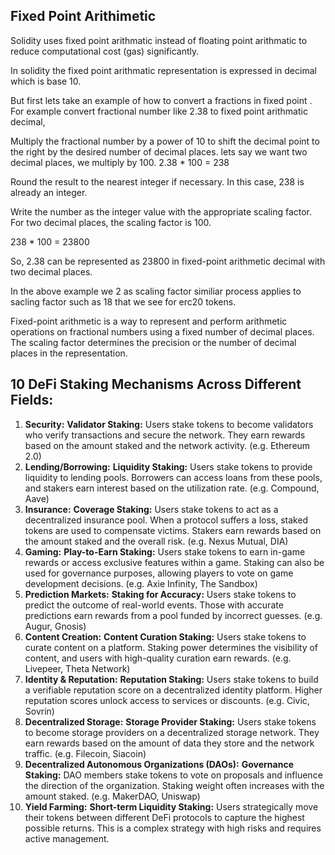 

## Fixed Point Arithimetic

Solidity uses fixed point arithmatic instead of floating point arithmatic to reduce computational cost (gas) significantly.

In solidity the fixed point arithmatic representation is expressed in decimal which is base 10.

But first lets take an example of how to convert a fractions in fixed point . For example convert fractional number like 2.38 to fixed point arithmatic decimal,

Multiply the fractional number by a power of 10 to shift the decimal point to the right by the desired number of decimal places. lets say we want two decimal places, we multiply by 100.
2.38 * 100 = 238

Round the result to the nearest integer if necessary. In this case, 238 is already an integer.

Write the number as the integer value with the appropriate scaling factor. For two decimal places, the scaling factor is 100.

238 * 100 = 23800

So, 2.38 can be represented as 23800 in fixed-point arithmetic decimal with two decimal places.

In the above example we 2 as scaling factor similiar process applies to sacling factor such as 18 that we see for erc20 tokens.

Fixed-point arithmetic is a way to represent and perform arithmetic operations on fractional numbers using a fixed number of decimal places. The scaling factor determines the precision or the number of decimal places in the representation.



## 10 DeFi Staking Mechanisms Across Different Fields:

1. **Security:**  **Validator Staking:** Users stake tokens to become validators who verify transactions and secure the network. They earn rewards based on the amount staked and the network activity. (e.g. Ethereum 2.0)
2. **Lending/Borrowing:**  **Liquidity Staking:** Users stake tokens to provide liquidity to lending pools. Borrowers can access loans from these pools, and stakers earn interest based on the utilization rate. (e.g. Compound, Aave)
3. **Insurance:**  **Coverage Staking:** Users stake tokens to act as a decentralized insurance pool. When a protocol suffers a loss, staked tokens are used to compensate victims. Stakers earn rewards based on the amount staked and the overall risk. (e.g. Nexus Mutual, DIA)
4. **Gaming:**  **Play-to-Earn Staking:** Users stake tokens to earn in-game rewards or access exclusive features within a game. Staking can also be used for governance purposes, allowing players to vote on game development decisions. (e.g. Axie Infinity, The Sandbox)
5. **Prediction Markets:**  **Staking for Accuracy:** Users stake tokens to predict the outcome of real-world events. Those with accurate predictions earn rewards from a pool funded by incorrect guesses. (e.g. Augur, Gnosis)
6. **Content Creation:**  **Content Curation Staking:** Users stake tokens to curate content on a platform. Staking power determines the visibility of content, and users with high-quality curation earn rewards. (e.g. Livepeer, Theta Network)
7. **Identity & Reputation:**  **Reputation Staking:** Users stake tokens to build a verifiable reputation score on a decentralized identity platform. Higher reputation scores unlock access to services or discounts. (e.g. Civic, Sovrin)
8. **Decentralized Storage:**  **Storage Provider Staking:** Users stake tokens to become storage providers on a decentralized storage network. They earn rewards based on the amount of data they store and the network traffic. (e.g. Filecoin, Siacoin)
9. **Decentralized Autonomous Organizations (DAOs):**  **Governance Staking:**  DAO members stake tokens to vote on proposals and influence the direction of the organization. Staking weight often increases with the amount staked. (e.g. MakerDAO, Uniswap)
10. **Yield Farming:**  **Short-term Liquidity Staking:** Users strategically move their tokens between different DeFi protocols to capture the highest possible returns. This is a complex strategy with high risks  and requires active management.

